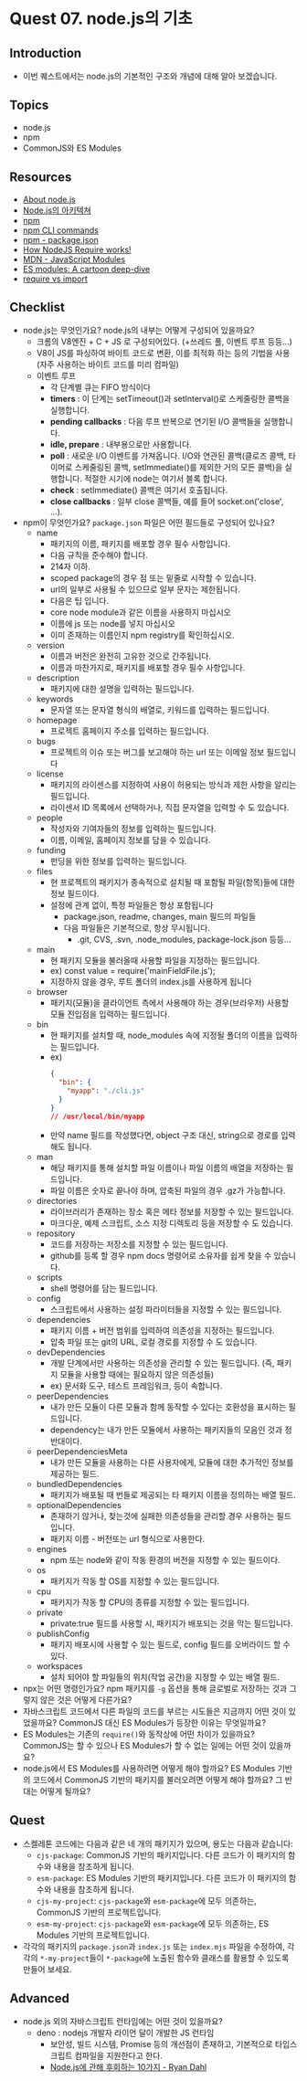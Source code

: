 # Quest 07. node.js의 기초

## Introduction

- 이번 퀘스트에서는 node.js의 기본적인 구조와 개념에 대해 알아 보겠습니다.

## Topics

- node.js
- npm
- CommonJS와 ES Modules

## Resources

- [About node.js](https://nodejs.org/ko/about/)
- [Node.js의 아키텍쳐](https://edu.goorm.io/learn/lecture/557/%ED%95%9C-%EB%88%88%EC%97%90-%EB%81%9D%EB%82%B4%EB%8A%94-node-js/lesson/174356/node-js%EC%9D%98-%EC%95%84%ED%82%A4%ED%85%8D%EC%B3%90)
- [npm](https://docs.npmjs.com/about-npm)
- [npm CLI commands](https://docs.npmjs.com/cli/v7/commands)
- [npm - package.json](https://docs.npmjs.com/cli/v7/configuring-npm/package-json)
- [How NodeJS Require works!](https://www.thirdrocktechkno.com/blog/how-nodejs-require-works)
- [MDN - JavaScript Modules](https://developer.mozilla.org/ko/docs/Web/JavaScript/Guide/Modules)
- [ES modules: A cartoon deep-dive](https://hacks.mozilla.org/2018/03/es-modules-a-cartoon-deep-dive/)
- [require vs import](https://www.geeksforgeeks.org/difference-between-node-js-require-and-es6-import-and-export/)

## Checklist

- node.js는 무엇인가요? node.js의 내부는 어떻게 구성되어 있을까요?
  - 크롬의 V8엔진 + C + JS 로 구성되어있다. (+쓰레드 풀, 이벤트 루프 등등...)
  - V8이 JS를 파싱하여 바이트 코드로 변환, 이를 최적화 하는 등의 기법을 사용(자주 사용하는 바이트 코드를 미리 컴파일)
  - 이벤트 루프
    - 각 단계별 큐는 FIFO 방식이다
    - **timers** : 이 단계는 setTimeout()과 setInterval()로 스케줄링한 콜백을 실행합니다.
    - **pending callbacks** : 다음 루프 반복으로 연기된 I/O 콜백들을 실행합니다.
    - **idle, prepare** : 내부용으로만 사용합니다.
    - **poll** : 새로운 I/O 이벤트를 가져옵니다. I/O와 연관된 콜백(클로즈 콜백, 타이머로 스케줄링된 콜백, setImmediate()를 제외한 거의 모든 콜백)을 실행합니다. 적절한 시기에 node는 여기서 블록 합니다.
    - **check** : setImmediate() 콜백은 여기서 호출됩니다.
    - **close callbacks** : 일부 close 콜백들, 예를 들어 socket.on('close', ...).
- npm이 무엇인가요? `package.json` 파일은 어떤 필드들로 구성되어 있나요?
  - name
    - 패키지의 이름, 패키지를 배포할 경우 필수 사항입니다.
    - 다음 규칙을 준수해야 합니다.
    - 214자 이하.
    - scoped package의 경우 점 또는 밑줄로 시작할 수 있습니다.
    - url의 일부로 사용될 수 있으므로 일부 문자는 제한됩니다.
    - 다음은 팁 입니다.
    - core node module과 같은 이름을 사용하지 마십시오
    - 이름에 js 또는 node를 넣지 마십시오
    - 이미 존재하는 이름인지 npm registry를 확인하십시오.
  - version
    - 이름과 버전은 완전히 고유한 것으로 간주됩니다.
    - 이름과 마찬가지로, 패키지를 배포할 경우 필수 사항입니다.
  - description
    - 패키지에 대한 설명을 입력하는 필드입니다.
  - keywords
    - 문자열 또는 문자열 형식의 배열로, 키워드를 입력하는 필드입니다.
  - homepage
    - 프로젝트 홈페이지 주소를 입력하는 필드입니다.
  - bugs
    - 프로젝트의 이슈 또는 버그를 보고해야 하는 url 또는 이메일 정보 필드입니다
  - license
    - 패키지의 라이센스를 지정하여 사용이 허용되는 방식과 제한 사항을 알리는 필드입니다.
    - 라이센서 ID 목록에서 선택하거나, 직접 문자열을 입력할 수 도 있습니다.
  - people
    - 작성자와 기여자들의 정보를 입력하는 필드입니다.
    - 이름, 이메일, 홈페이지 정보를 담을 수 있습니다.
  - funding
    - 펀딩을 위한 정보를 입력하는 필드입니다.
  - files
    - 현 프로젝트의 패키지가 종속적으로 설치될 때 포함될 파일(항목)들에 대한 정보 필드이다.
    - 설정에 관계 없이, 특정 파일들은 항상 포함됩니다
      - package.json, readme, changes, main 필드의 파일들
      - 다음 파일들은 기본적으로, 항상 무시됩니다.
        - .git, CVS, .svn, .node_modules, package-lock.json 등등...
  - main
    - 현 패키지 모듈을 불러올때 사용할 파일을 지정하는 필드입니다.
    - ex) const value = require('mainFieldFile.js');
    - 지정하지 않을 경우, 루트 폴더의 index.js를 사용하게 됩니다
  - browser
    - 패키지(모듈)을 클라이언트 측에서 사용해야 하는 경우(브라우저) 사용할 모듈 진입점을 입력하는 필드입니다.
  - bin
    - 현 패키지를 설치할 때, node_modules 속에 지정될 폴더의 이름을 입력하는 필드입니다.
    - ex)
      ```json
      {
        "bin": {
          "myapp": "./cli.js"
        }
      }
      // /usr/local/bin/myapp
      ```
    - 만약 name 필드를 작성했다면, object 구조 대신, string으로 경로를 입력해도 됩니다.
  - man
    - 해당 패키지를 통해 설치할 파일 이름이나 파일 이름의 배열을 저장하는 필드입니다.
    - 파일 이름은 숫자로 끝나야 하며, 압축된 파일의 경우 .gz가 가능합니다.
  - directories
    - 라이브러리가 존재하는 장소 혹은 메타 정보를 저장할 수 있는 필드입니다.
    - 마크다운, 예제 스크립트, 소스 지정 디렉토리 등을 저장할 수 도 있습니다.
  - repository
    - 코드를 저장하는 저장소를 지정할 수 있는 필드입니다.
    - github를 등록 할 경우 npm docs 명령어로 소유자를 쉽게 찾을 수 있습니다.
  - scripts
    - shell 명령어를 담는 필드입니다.
  - config
    - 스크립트에서 사용하는 설정 파라미터들을 지정할 수 있는 필드입니다.
  - dependencies
    - 패키지 이름 + 버전 범위를 입력하여 의존성을 지정하는 필드입니다.
    - 압축 파일 또는 git의 URL, 로컬 경로를 지정할 수 도 있습니다.
  - devDependencies
    - 개발 단계에서만 사용하는 의존성을 관리할 수 있는 필드입니다. (즉, 패키지 모듈을 사용할 때에는 필요하지 않은 의존성들)
    - ex) 문서화 도구, 테스트 프레임워크, 등이 속합니다.
  - peerDependencies
    - 내가 만든 모듈이 다른 모듈과 함께 동작할 수 있다는 호환성을 표시하는 필드입니다.
    - dependency는 내가 만든 모듈에서 사용하는 패키지들의 모음인 것과 정반대이다.
  - peerDependenciesMeta
    - 내가 만든 모듈을 사용하는 다른 사용자에게, 모듈에 대한 추가적인 정보를 제공하는 필드.
  - bundledDependencies
    - 패키지가 배포될 때 번들로 제공되는 타 패키지 이름을 정의하는 배열 필드.
  - optionalDependencies
    - 존재하기 않거나, 찾는것에 실패한 의존성들을 관리할 경우 사용하는 필드입니다.
    - 패키지 이름 - 버전또는 url 형식으로 사용한다.
  - engines
    - npm 또는 node와 같이 작동 환경의 버전을 지정할 수 있는 필드이다.
  - os
    - 패키지가 작동 할 OS를 지정할 수 있는 필드입니다.
  - cpu
    - 패키지가 작동 할 CPU의 종류를 지정할 수 있는 필드입니다.
  - private
    - private:true 필드를 사용할 시, 패키지가 배포되는 것을 막는 필드입니다.
  - publishConfig
    - 패키지 배포시에 사용할 수 있는 필드로, config 필드를 오버라이드 할 수 있다.
  - workspaces
    - 설치 되어야 할 파일들의 위치(작업 공간)을 지정할 수 있는 배열 필드.
- npx는 어떤 명령인가요? npm 패키지를 `-g` 옵션을 통해 글로벌로 저장하는 것과 그렇지 않은 것은 어떻게 다른가요?
- 자바스크립트 코드에서 다른 파일의 코드를 부르는 시도들은 지금까지 어떤 것이 있었을까요? CommonJS 대신 ES Modules가 등장한 이유는 무엇일까요?
- ES Modules는 기존의 `require()`와 동작상에 어떤 차이가 있을까요? CommonJS는 할 수 있으나 ES Modules가 할 수 없는 일에는 어떤 것이 있을까요?
- node.js에서 ES Modules를 사용하려면 어떻게 해야 할까요? ES Modules 기반의 코드에서 CommonJS 기반의 패키지를 불러오려면 어떻게 해야 할까요? 그 반대는 어떻게 될까요?

## Quest

- 스켈레톤 코드에는 다음과 같은 네 개의 패키지가 있으며, 용도는 다음과 같습니다:
  - `cjs-package`: CommonJS 기반의 패키지입니다. 다른 코드가 이 패키지의 함수와 내용을 참조하게 됩니다.
  - `esm-package`: ES Modules 기반의 패키지입니다. 다른 코드가 이 패키지의 함수와 내용을 참조하게 됩니다.
  - `cjs-my-project`: `cjs-package`와 `esm-package`에 모두 의존하는, CommonJS 기반의 프로젝트입니다.
  - `esm-my-project`: `cjs-package`와 `esm-package`에 모두 의존하는, ES Modules 기반의 프로젝트입니다.
- 각각의 패키지의 `package.json`과 `index.js` 또는 `index.mjs` 파일을 수정하여, 각각의 `*-my-project`들이 `*-package`에 노출된 함수와 클래스를 활용할 수 있도록 만들어 보세요.

## Advanced

- node.js 외의 자바스크립트 런타임에는 어떤 것이 있을까요?
  - deno : nodejs 개발자 라이언 달이 개발한 JS 런타임
    - 보안성, 빌드 시스템, Promise 등의 개선점이 존재하고, 기본적으로 타입스크립트 컴파일을 지원한다고 한다.
    - [Node.js에 관해 후회하는 10가지 - Ryan Dahl](https://www.youtube.com/watch?v=M3BM9TB-8yA&t=1148s&ab_channel=JSConf)
